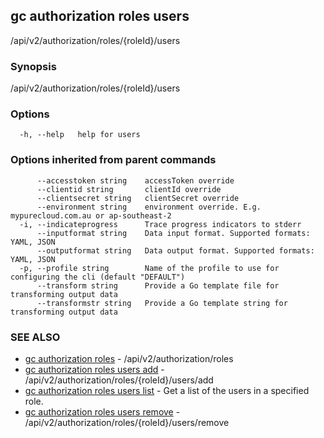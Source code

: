 ## gc authorization roles users

/api/v2/authorization/roles/{roleId}/users

### Synopsis

/api/v2/authorization/roles/{roleId}/users

### Options

```
  -h, --help   help for users
```

### Options inherited from parent commands

```
      --accesstoken string    accessToken override
      --clientid string       clientId override
      --clientsecret string   clientSecret override
      --environment string    environment override. E.g. mypurecloud.com.au or ap-southeast-2
  -i, --indicateprogress      Trace progress indicators to stderr
      --inputformat string    Data input format. Supported formats: YAML, JSON
      --outputformat string   Data output format. Supported formats: YAML, JSON
  -p, --profile string        Name of the profile to use for configuring the cli (default "DEFAULT")
      --transform string      Provide a Go template file for transforming output data
      --transformstr string   Provide a Go template string for transforming output data
```

### SEE ALSO

* [gc authorization roles](gc_authorization_roles.html)	 - /api/v2/authorization/roles
* [gc authorization roles users add](gc_authorization_roles_users_add.html)	 - /api/v2/authorization/roles/{roleId}/users/add
* [gc authorization roles users list](gc_authorization_roles_users_list.html)	 - Get a list of the users in a specified role.
* [gc authorization roles users remove](gc_authorization_roles_users_remove.html)	 - /api/v2/authorization/roles/{roleId}/users/remove


